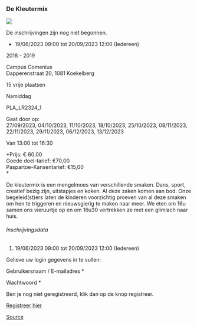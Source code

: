### De Kleutermix

![](/images/placeholder.jpg)

De inschrijvingen zijn nog niet begonnen.

* 19/06/2023 09:00 tot 20/09/2023 12:00 (Iedereen)

2018 - 2019

Campus Comenius  
Dapperenstraat 20, 1081 Koekelberg

15 vrije plaatsen

Namiddag

PLA\_LR2324\_1

Gaat door op:  
27/09/2023, 04/10/2023, 11/10/2023, 18/10/2023, 25/10/2023, 08/11/2023, 22/11/2023, 29/11/2023, 06/12/2023, 13/12/2023

Van 13:00 tot 16:30

*Prijs: € 60.00  
Goede doel-tarief: €70,00  
Paspartoe-Kansentarief: €15,00  
*

De kleutermix is een mengelmoes van verschillende smaken. Dans, sport, creatief bezig zijn, uitstapjes en koken. Al deze zaken komen aan bod. Onze begeleid(st)ers laten de kinderen voorzichtig proeven van al deze smaken om hen te triggeren en nieuwsgierig te maken naar meer. We eten om 16u samen ons vieruurtje op en om 16u30 vertrekken ze met een glimlach naar huis.  

###### Inschrijvingsdata

1.  19/06/2023 09:00 tot 20/09/2023 12:00 (Iedereen)

Gelieve uw login gegevens in te vullen:

Gebruikersnaam / E-mailadres * 

Wachtwoord * 

  

Ben je nog niet geregistreerd, klik dan op de knop registreer.

[Registreer hier](/registration)

[Source](https://tickets.vgc.be/activity/subscribe/PLA_LR2324_1)
